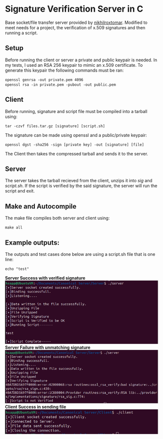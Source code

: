 # Signature Verification Server in C

Base socket/file transfer server provided by [nikhilroxtomar](https://github.com/nikhilroxtomar/File-Transfer-using-TCP-Socket-in-C/blob/master/server.c). Modified to meet needs for a project, the verification of x.509 signatures and then running a script. 

## Setup
Before running the client or server a private and public keypair is needed. In my tests, I used an RSA 256 keypair to mimic an x.509 certificate.
To generate this keypair the following commands must be ran:
```Shell
openssl genrsa -out private.pem 4096
openssl rsa -in private.pem -pubout -out public.pem
```

## Client
Before running, signature and script file must be compiled into a tarball using: 
```Shell
tar -czvf files.tar.gz [signature] [script.sh]
```
The signature can be made using openssl and a public/private keypair:
```Shell
openssl dgst -sha256 -sign [private key] -out [signature] [file]
```
The Client then takes the compressed tarball and sends it to the server.
## Server
The server takes the tarball recieved from the client, unzips it into _sig_ and _script.sh_. If the script is verified by the said signature, the server will run the script and exit.  

## Make and Autocompile
The make file compiles both server and client using:
```Shell
make all
```
## Example outputs:
The outputs and test cases done below are using a script.sh file that is one line:
```Shell
echo "test"
```
**Server Success with verified signature**
<br>
![Server Sucess](https://github.com/shadyenapp/signatureVerificationServer/blob/main/TestCaseImages/ServerOutputSuccess.png)
<br>
**Server Failure with unmatching signature**
<br>
![Server Failure](https://github.com/shadyenapp/signatureVerificationServer/blob/main/TestCaseImages/ServerOutputFailure.png)
<br>
**Client Success in sending file**
<br>
![Client Success](https://github.com/shadyenapp/signatureVerificationServer/blob/main/TestCaseImages/ClientOutputSuccess.png)
